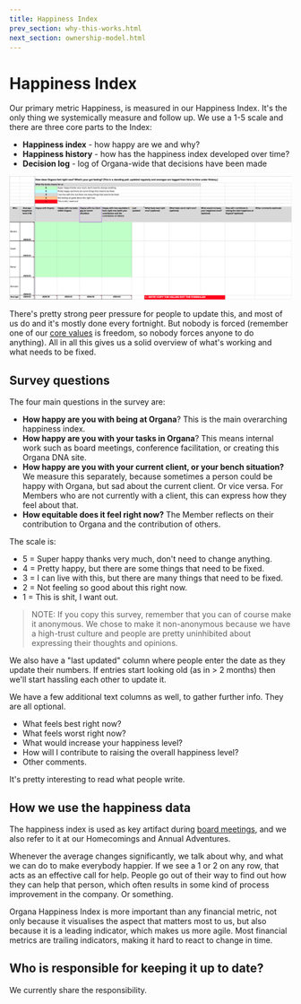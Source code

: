 ```yaml
---
title: Happiness Index
prev_section: why-this-works.html
next_section: ownership-model.html
---
```


Happiness Index
===============

Our primary metric Happiness, is measured in our Happiness Index. It's the only thing we systemically measure and follow up. We use a 1-5 scale and there are three core parts to the Index:

-   **Happiness index** - how happy are we and why?
-   **Happiness history** - how has the happiness index developed over time?
-   **Decision log** - log of Organa-wide that decisions have been made

![Happiness Index](../assets/happiness-index.png "Happiness Index")

There's pretty strong peer pressure for people to update this, and most of us do and it's mostly done every fortnight. But nobody is forced (remember one of our [core values](what-is-organa.html) is freedom, so nobody forces anyone to do anything). All in all this gives us a solid overview of what's working and what needs to be fixed.

Survey questions
----------------

The four main questions in the survey are:

-   **How happy are you with being at Organa**? This is the main overarching happiness index.
-   **How happy are you with your tasks in Organa**? This means internal work such as board meetings, conference facilitation, or creating this Organa DNA site. 
-   **How happy are you with your current client, or your bench situation?** We measure this separately, because sometimes a person could be happy with Organa, but sad about the current client. Or vice versa. For Members who are not currently with a client, this can express how they feel about that.
-   **How equitable does it feel right now?** The Member reflects on their contribution to Organa and the contribution of others.

The scale is:

-   5 = Super happy thanks very much, don't need to change anything.
-   4 = Pretty happy, but there are some things that need to be fixed.
-   3 = I can live with this, but there are many things that need to be fixed.
-   2 = Not feeling so good about this right now.
-   1 = This is shit, I want out.

> NOTE: If you copy this survey, remember that you can of course make it anonymous. We chose to make it non-anonymous because we have a high-trust culture and people are pretty uninhibited about expressing their thoughts and opinions.

We also have a "last updated" column where people enter the date as they update their numbers. If entries start looking old (as in &gt; 2 months) then we'll start hassling each other to update it. 

We have a few additional text columns as well, to gather further info. They are all optional.

-   What feels best right now?
-   What feels worst right now?
-   What would increase your happiness level?
-   How will I contribute to raising the overall happiness level?
-   Other comments.

It's pretty interesting to read what people write.

How we use the happiness data
-----------------------------

The happiness index is used as key artifact during [board meetings](board-of-directors.html), and we also refer to it at our Homecomings and Annual Adventures.

Whenever the average changes significantly, we talk about why, and what we can do to make everybody happier. If we see a 1 or 2 on any row, that acts as an effective call for help. People go out of their way to find out how they can help that person, which often results in some kind of process improvement in the company. Or something. 

Organa Happiness Index is more important than any financial metric, not only because it visualises the aspect that matters most to us, but also because it is a leading indicator, which makes us more agile. Most financial metrics are trailing indicators, making it hard to react to change in time.

Who is responsible for keeping it up to date?
---------------------------------------------

We currently share the responsibility.


